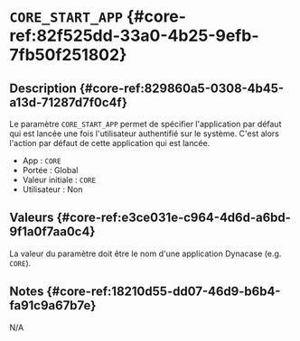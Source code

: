 # `CORE_START_APP` {#core-ref:82f525dd-33a0-4b25-9efb-7fb50f251802}

## Description {#core-ref:829860a5-0308-4b45-a13d-71287d7f0c4f}

Le paramètre `CORE_START_APP` permet de spécifier l'application par défaut qui
est lancée une fois l'utilisateur authentifié sur le système. C'est alors
l'action par défaut de cette application qui est lancée.

*   App : `CORE`
*   Portée : Global
*   Valeur initiale : `CORE`
*   Utilisateur : Non

## Valeurs {#core-ref:e3ce031e-c964-4d6d-a6bd-9f1a0f7aa0c4}

La valeur du paramètre doit être le nom d'une application Dynacase
(e.g. `CORE`).

## Notes {#core-ref:18210d55-dd07-46d9-b6b4-fa91c9a67b7e}

N/A

<!-- links -->
